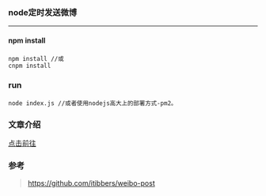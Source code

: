 

### node定时发送微博
------
#### npm install
```
npm install //或
cnpm install
```
### run
```
node index.js //或者使用nodejs高大上的部署方式-pm2。
```
### 文章介绍
[点击前往][1] 


### 参考

> https://github.com/itibbers/weibo-post


  [1]: https://segmentfault.com/a/1190000018608823

